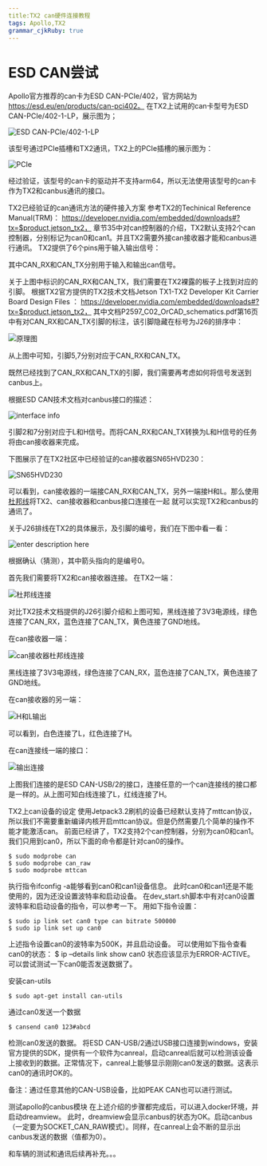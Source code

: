```yaml
---
title:TX2 can硬件连接教程
tags: Apollo,TX2
grammar_cjkRuby: true
---
```


# ESD CAN尝试 #
Apollo官方推荐的can卡为ESD CAN-PCIe/402，官方网站为
https://esd.eu/en/products/can-pci402。
在TX2上试用的can卡型号为ESD CAN-PCIe/402-1-LP，展示图为；
 
![ESD CAN-PCIe/402-1-LP](./images/esd_can.jpg)

该型号通过PCIe插槽和TX2通讯，TX2上的PCIe插槽的展示图为：

![PCIe](./images/pcie.jpg)
 
经过验证，该型号的can卡的驱动并不支持arm64，所以无法使用该型号的can卡作为TX2和canbus通讯的接口。

TX2已经验证的can通讯方法的硬件接入方案
参考TX2的Techinical Reference Manual(TRM)：
https://developer.nvidia.com/embedded/downloads#?tx=$product,jetson_tx2，
章节35中对can控制器的介绍，TX2默认支持2个can控制器，分别标记为can0和can1。并且TX2需要外接can接收器才能和canbus进行通讯。
TX2提供了6个pins用于输入输出信号：
 
其中CAN_RX和CAN_TX分别用于输入和输出can信号。

关于上图中标识的CAN_RX和CAN_TX，我们需要在TX2裸露的板子上找到对应的引脚。
根据TX2官方提供的TX2技术文档Jetson TX1-TX2 Developer Kit Carrier Board Design Files ：
https://developer.nvidia.com/embedded/downloads#?tx=$product,jetson_tx2，
其中文档P2597_C02_OrCAD_schematics.pdf第16页中有对CAN_RX和CAN_TX引脚的标注，该引脚隐藏在标号为J26的排序中：
 
![原理图](./images/pcb.jpg)

从上图中可知，引脚5,7分别对应于CAN_RX和CAN_TX。

既然已经找到了CAN_RX和CAN_TX的引脚，我们需要再考虑如何将信号发送到canbus上。

根据ESD CAN技术文档对canbus接口的描述：
 
 ![interface info](./images/interface_info.jpg)
 
引脚2和7分别对应于L和H信号。而将CAN_RX和CAN_TX转换为L和H信号的任务将由can接收器来完成。

下图展示了在TX2社区中已经验证的can接收器SN65HVD230：
 
![SN65HVD230](./images/sn65.jpg)

可以看到，can接收器的一端接CAN_RX和CAN_TX，另外一端接H和L。那么使用[杜邦线](https://baike.baidu.com/item/%E6%9D%9C%E9%82%A6%E7%BA%BF)将TX2、can接收器和canbus接口连接在一起
就可以实现TX2和canbus的通讯了。

关于J26排线在TX2的具体展示，及引脚的编号，我们在下图中看一看：
 
 ![enter description here](./images/tx2_interface.jpg)
 
根据确认（猜测），其中箭头指向的是编号0。

首先我们需要将TX2和can接收器连接。
在TX2一端：
 
 ![杜邦线连接](./images/杜邦线连接方法.png)
 
对比TX2技术文档提供的J26引脚介绍和上图可知，黑线连接了3V3电源线，绿色连接了CAN_RX，蓝色连接了CAN_TX，黄色连接了GND地线。

在can接收器一端：
 
 ![can接收器杜邦线连接](./images/接收器杜邦线连接.png)
 
黑线连接了3V3电源线，绿色连接了CAN_RX，蓝色连接了CAN_TX，黄色连接了GND地线。

在can接收器的另一端：
 
 ![H和L输出](./images/H_L输出连接.png)
 
可以看到，白色连接了L，红色连接了H。

在can连接线一端的接口：

 ![![输出连接](./images/接口连接.png)](./images/接口连接.png)
 
上图我们连接的是ESD CAN-USB/2的接口，连接任意的一个can连接线的接口都是一样的。从上图可知白线连接了L，红线连接了H。

TX2上can设备的设定
使用Jetpack3.2刷机的设备已经默认支持了mttcan协议，所以我们不需要重新编译内核开启mttcan协议。但是仍然需要几个简单的操作不能才能激活can。
前面已经讲了，TX2支持2个can控制器，分别为can0和can1。我们只用到can0，所以下面的命令都是针对can0的操作。
```
$ sudo modprobe can
$ sudo modprobe can_raw
$ sudo modprobe mttcan
```
执行指令ifconfig -a能够看到can0和can1设备信息。
此时can0和can1还是不能使用的，因为还没设置波特率和启动设备。
在dev_start.sh脚本中有对can0设置波特率和启动设备的指令，可以参考一下。
用如下指令设置：
```
$ sudo ip link set can0 type can bitrate 500000
$ sudo ip link set up can0
```
上述指令设置can0的波特率为500K，并且启动设备。
可以使用如下指令查看can0的状态：
$ ip –details link show can0
状态应该显示为ERROR-ACTIVE。可以尝试测试一下can0能否发送数据了。

安装can-utils
```
$ sudo apt-get install can-utils
```
通过can0发送一个数据
```
$ cansend can0 123#abcd
```

检测can0发送的数据。
将ESD CAN-USB/2通过USB接口连接到windows，安装官方提供的SDK，提供有一个软件为canreal，启动canreal后就可以检测该设备上接收到的数据。正常情况下，canreal上能够显示刚刚can0发送的数据。这表示can0的通讯时OK的。

备注：通过任意其他的CAN-USB设备，比如PEAK CAN也可以进行测试。

测试apollo的canbus模块
在上述介绍的步骤都完成后，可以进入docker环境，并启动dreamview。
此时，dreamview会显示canbus的状态为OK。启动canbus（一定要为SOCKET_CAN_RAW模式）。同样，在canreal上会不断的显示出canbus发送的数据（值都为0）。

和车辆的测试和通讯后续再补充。。。

